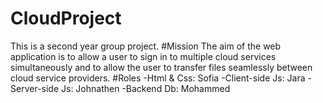 # CloudProject
This is a second year group project. 
#Mission
The aim of the web application is to allow a user to sign in to multiple cloud services 
simultaneously and to allow the user to transfer files seamlessly between cloud service providers.
#Roles
-Html & Css: Sofia
-Client-side Js: Jara
-Server-side Js: Johnathen
-Backend Db: Mohammed

